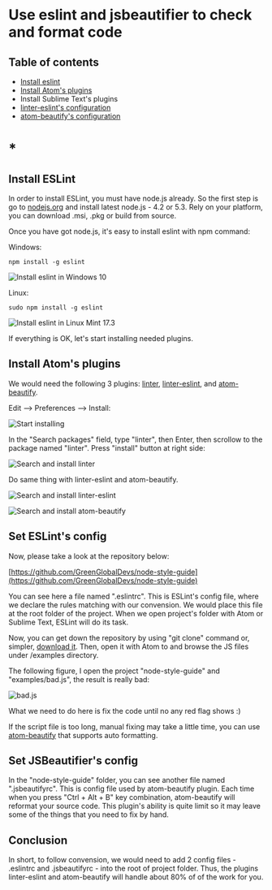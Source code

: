 # Use eslint and jsbeautifier to check and format code

## Table of contents

* [Install eslint ](#install-eslint)
* [Install Atom's plugins ](#install-atoms-plugins)
* Install Sublime Text's plugins
* [linter-eslint's configuration](#set-eslints-config)
* [atom-beautify's configuration](#thiết-lập-cấu-hình-cho-atom-beautify)

# *

## Install ESLint

In order to install ESLint, you must have node.js already. So the first step is go to [nodejs.org](https://nodejs.org) and install latest node.js - 4.2 or 5.3. Rely on your platform, you can download .msi, .pkg or build from source.

Once you have got node.js, it's easy to install eslint with npm command:

Windows:

```
npm install -g eslint
```

![Install eslint in Windows 10](http://i.imgur.com/OpmaRRB.png)

Linux:

```
sudo npm install -g eslint
```

![Install eslint in Linux Mint 17.3](http://i.imgur.com/y4sxoN0.png)


If everything is OK, let's start installing needed plugins.

## Install Atom's plugins

We would need the following 3 plugins: [linter](https://github.com/atom-community/linter), [linter-eslint](https://github.com/AtomLinter/linter-eslint), and [atom-beautify](https://github.com/Glavin001/atom-beautify).

Edit --> Preferences --> Install:

![Start installing](http://i.imgur.com/NIfXIwd.png)

In the "Search packages" field, type "linter", then Enter, then scrollow to the package named "linter". Press "install" button at right side:

![Search and install linter](http://i.imgur.com/9JDqM8j.png)

Do same thing with linter-eslint and atom-beautify.

![Search and install linter-eslint](http://i.imgur.com/4p6UYaK.png)

![Search and install atom-beautify](http://i.imgur.com/frKAMBf.png)

## Set ESLint's config

Now, please take a look at the repository below:

[https://github.com/GreenGlobalDevs/node-style-guide](https://github.com/GreenGlobalDevs/node-style-guide)

You can see here a file named ".eslintrc". This is ESLint's config file, where we declare the rules matching with our convension. We would place this file at the root folder of the project. When we open project's folder with Atom or Sublime Text, ESLint will do its task.


Now, you can get down the repository by using "git clone" command or, simpler, [download it](https://github.com/GreenGlobalDevs/node-style-guide/archive/master.zip). Then, open it with Atom to and browse the JS files under /examples directory.

The following figure, I open the project "node-style-guide" and "examples/bad.js", the result is really bad:

![bad.js](http://i.imgur.com/hFoz5LS.png)

What we need to do here is fix the code until no any red flag shows :)

If the script file is too long, manual fixing may take a little time, you can use [atom-beautify](https://github.com/Glavin001/atom-beautify) that supports auto formatting.


## Set JSBeautifier's config

In the "node-style-guide" folder, you can see another file named ".jsbeautifyrc". This is config file used by atom-beautify plugin. Each time when you press "Ctrl + Alt + B" key combination, atom-beautify will reformat your source code. This plugin's ability is quite limit so it may leave some of the things that you need to fix by hand.


## Conclusion

In short, to follow convension, we would need to add 2 config files - .eslintrc and .jsbeautifyrc - into the root of project folder. Thus, the plugins linter-eslint and atom-beautify will handle about 80% of of the work for you.
